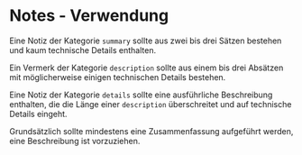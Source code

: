 # Notes - Verwendung

Eine Notiz der Kategorie `summary` sollte aus zwei bis drei Sätzen bestehen und kaum technische Details enthalten.

Ein Vermerk der Kategorie `description` sollte aus einem bis drei Absätzen mit möglicherweise einigen technischen Details bestehen.

Eine Notiz der Kategorie `details` sollte eine ausführliche Beschreibung enthalten, die die Länge einer `description` überschreitet und auf technische Details eingeht.

Grundsätzlich sollte mindestens eine Zusammenfassung aufgeführt werden, eine Beschreibung ist vorzuziehen.
